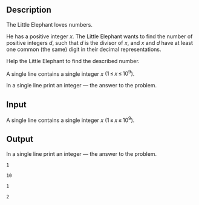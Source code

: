 ## Description

<div><p>The Little Elephant loves numbers. </p><p>He has a positive integer <span class="tex-span"><i>x</i></span>. The Little Elephant wants to find the number of positive integers <span class="tex-span"><i>d</i></span>, such that <span class="tex-span"><i>d</i></span> is the divisor of <span class="tex-span"><i>x</i></span>, and <span class="tex-span"><i>x</i></span> and <span class="tex-span"><i>d</i></span> have at least one common (the same) digit in their decimal representations. </p><p>Help the Little Elephant to find the described number.</p></div><div class="input-specification"><p>A single line contains a single integer <span class="tex-span"><i>x</i></span> <span class="tex-span">(1 ≤ <i>x</i> ≤ 10<sup class="upper-index">9</sup>)</span>.</p></div><div class="output-specification"><p>In a single line print an integer — the answer to the problem.</p></div>

## Input

<p>A single line contains a single integer <span class="tex-span"><i>x</i></span> <span class="tex-span">(1 ≤ <i>x</i> ≤ 10<sup class="upper-index">9</sup>)</span>.</p>

## Output

<p>In a single line print an integer — the answer to the problem.</p>





```input1
1

```




```input2
10

```




```output1
1

```




```output2
2

```


